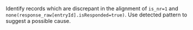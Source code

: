 Identify records which are discrepant in the alignment of `is_nr=1` and `none(response_raw[entryId].isResponded=true)`. Use detected pattern to suggest a possible cause.

<!-- ``` sql 
select id, test_question_id, response_raw, is_nr  
from test_attempt_question_responses taqr 
where test_question_id = 13023
limit 1000
``` -->